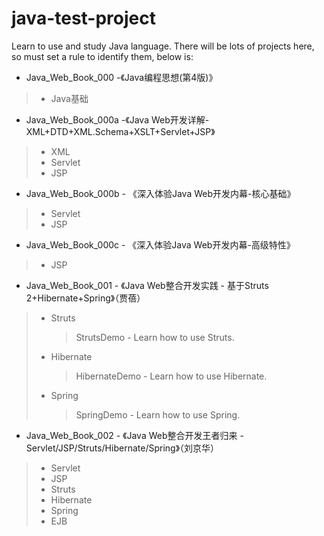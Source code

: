 # java-test-project

Learn to use and study Java language.
There will be lots of projects here, so must set a rule to identify them, below is:  

- Java_Web_Book_000 -《Java编程思想(第4版)》

> - Java基础

- Java_Web_Book_000a -《Java Web开发详解-XML+DTD+XML.Schema+XSLT+Servlet+JSP》

> - XML
> - Servlet
> - JSP

- Java_Web_Book_000b - 《深入体验Java Web开发内幕-核心基础》

> - Servlet 
> - JSP

- Java_Web_Book_000c - 《深入体验Java Web开发内幕-高级特性》

> - JSP

- Java_Web_Book_001 - 《Java Web整合开发实践 - 基于Struts 2+Hibernate+Spring》（贾蓓）

> - Struts
>
>   > StrutsDemo		  - Learn how to use Struts.
>
> - Hibernate
>
>   > HibernateDemo 	- Learn how to use Hibernate.
>
> - Spring
>
>   > SpringDemo		  - Learn how to use Spring.

- Java_Web_Book_002 - 《Java Web整合开发王者归来 - Servlet/JSP/Struts/Hibernate/Spring》（刘京华）

> - Servlet
> - JSP
> - Struts
> - Hibernate
> - Spring
> - EJB
